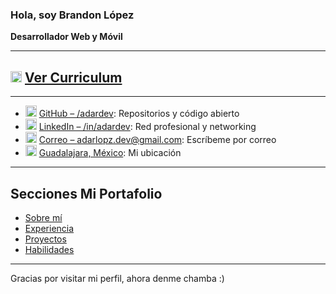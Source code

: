 ### Hola, soy Brandon López  
**Desarrollador Web y Móvil**

---

## <img src="https://lightgray-sardine-268341.hostingersite.com/dist/icons/cv_icon.svg" alt="CV Icon" width="18"/> [Ver Curriculum](https://lightgray-sardine-268341.hostingersite.com/dist/cvs/adardevCV.pdf)

---

- <img src="https://lightgray-sardine-268341.hostingersite.com/dist/logos/github_logo.svg" alt="GitHub" width="18"/> [GitHub – /adardev](https://github.com/adardev): Repositorios y código abierto  
- <img src="https://lightgray-sardine-268341.hostingersite.com/dist/logos/linkedin_logo.svg" alt="LinkedIn" width="18"/> [LinkedIn – /in/adardev](https://www.linkedin.com/in/adardev): Red profesional y networking  
- <img src="https://lightgray-sardine-268341.hostingersite.com/dist/icons/email_icon.svg" alt="Email" width="18"/> [Correo – adarlopz.dev@gmail.com](mailto:adarlopz.dev@gmail.com): Escríbeme por correo  
- <img src="https://lightgray-sardine-268341.hostingersite.com/dist/icons/map_icon.svg" alt="Ubicación" width="18"/> [Guadalajara, México](https://maps.app.goo.gl/jgDoBZkpe1rsiSNm7): Mi ubicación  

---

## Secciones Mi Portafolio

- [Sobre mí](https://lightgray-sardine-268341.hostingersite.com/#about)  
- [Experiencia](https://lightgray-sardine-268341.hostingersite.com/#experience)  
- [Proyectos](https://lightgray-sardine-268341.hostingersite.com/#projects)  
- [Habilidades](https://lightgray-sardine-268341.hostingersite.com/#skills)

---

Gracias por visitar mi perfil, ahora denme chamba :)
